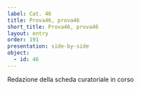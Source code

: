 ```yaml
---
label: Cat. 46
title: Prova46, prova46
short_title: Prova46, prova46
layout: entry
order: 191
presentation: side-by-side
object:
  - id: 46
---
```


Redazione della scheda curatoriale in corso
